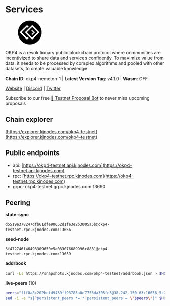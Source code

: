 # Services

<figure><img src="https://raw.githubusercontent.com/kj89/cosmos-images/main/logos/okp4.png" alt=""><figcaption></figcaption></figure>

OKP4 is a revolutionary public blockchain protocol where communities are incentivized to  share data and services confidently. To maximize value from data, it needs to be processed  by complex algorithms and pooled with other datasets, to create valuable knowledge.

**Chain ID**: okp4-nemeton-1 | **Latest Version Tag**: v4.1.0 | **Wasm**: OFF

[Website](https://okp4.network) | [Discord](https://discord.gg/okp4) | [Twitter](https://twitter.com/OKP4_Protocol)



Subscribe to our free [🤖 Testnet Proposal Bot](https://t.me/kjnodes_testnet_proposal_bot) to never miss upcoming proposals


## Chain explorer
[https://explorer.kjnodes.com/okp4-testnet](https://explorer.kjnodes.com/okp4-testnet)

## Public endpoints

* api: [https://okp4-testnet.api.kjnodes.com](https://okp4-testnet.api.kjnodes.com)
* rpc: [https://okp4-testnet.rpc.kjnodes.com](https://okp4-testnet.rpc.kjnodes.com)
* grpc: okp4-testnet.grpc.kjnodes.com:13690

## Peering

**state-sync**

```text
d5519e378247dfb61dfe90652d1fe3e2b3005a5b@okp4-testnet.rpc.kjnodes.com:13656
```

**seed-node**

```text
3f472746f46493309650e5a033076689996c8881@okp4-testnet.rpc.kjnodes.com:13659
```

**addrbook**
```bash
curl -Ls https://snapshots.kjnodes.com/okp4-testnet/addrbook.json > $HOME/.okp4d/config/addrbook.json
```

**live-peers** (10)
```bash
peers="fff0a8c202befd9459ff93783a0e7756da305fe3@38.242.150.63:16656,5c2a752c9b1952dbed075c56c600c3a79b58c395@95.214.55.232:26996,30092d2717053f1c0813e8354c07c761c9c3ac5c@194.163.161.234:26656,d1c1b729eff9afe7dfd371f190df6282c82ccfad@65.109.89.5:31656,42fbb917fca6787bc3ab774865f4bb1ef950f114@65.108.226.26:30656,8cdeb85dada114c959c36bb59ce258c65ae3a09c@88.198.242.163:36656,14f8949ab0a276d2e55c8fa6255430881978a619@185.192.96.236:26656,d5519e378247dfb61dfe90652d1fe3e2b3005a5b@65.109.68.190:13656,bc648d1d8aef7f622d38f47ab8a0ecaee9791c46@54.36.109.62:26656,4ea26ce893d8f4f89a7b49b9bd77e0fbd914e029@65.109.88.162:36656"
sed -i -e "s|^persistent_peers *=.*|persistent_peers = \"$peers\"|" $HOME/.okp4d/config/config.toml
```

